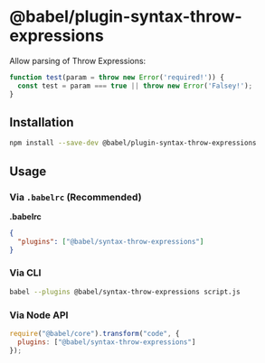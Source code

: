# @babel/plugin-syntax-throw-expressions

Allow parsing of Throw Expressions:

```js
function test(param = throw new Error('required!')) {
  const test = param === true || throw new Error('Falsey!');
}
```


## Installation

```sh
npm install --save-dev @babel/plugin-syntax-throw-expressions
```

## Usage

### Via `.babelrc` (Recommended)

**.babelrc**

```json
{
  "plugins": ["@babel/syntax-throw-expressions"]
}
```

### Via CLI

```sh
babel --plugins @babel/syntax-throw-expressions script.js
```

### Via Node API

```javascript
require("@babel/core").transform("code", {
  plugins: ["@babel/syntax-throw-expressions"]
});
```
